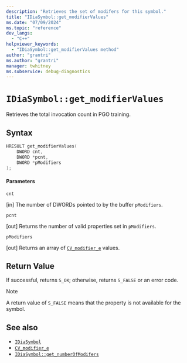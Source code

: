```yaml
---
description: "Retrieves the set of modifers for this symbol."
title: "IDiaSymbol::get_modifierValues"
ms.date: "07/09/2024"
ms.topic: "reference"
dev_langs:
  - "C++"
helpviewer_keywords:
  - "IDiaSymbol::get_modifierValues method"
author: "grantri"
ms.author: "grantri"
manager: twhitney
ms.subservice: debug-diagnostics
---
```

# `IDiaSymbol::get_modifierValues`

Retrieves the total invocation count in PGO training.

## Syntax

```C++
HRESULT get_modifierValues(
    DWORD cnt,
    DWORD *pcnt,
    DWORD *pModifiers
);
```

#### Parameters

 `cnt`

[in] The number of DWORDs pointed to by the buffer `pModifiers`.

 `pcnt`

[out] Returns the number of valid properties set in `pModifiers`. 

 `pModifiers`

[out] Returns an array of [`CV_modifier_e`](../../debugger/debug-interface-access/cv-modifier-e.md) values.

## Return Value

 If successful, returns `S_OK`; otherwise, returns `S_FALSE` or an error code.

> [!NOTE]
> A return value of `S_FALSE` means that the property is not available for the symbol.

## See also

- [`IDiaSymbol`](../../debugger/debug-interface-access/idiasymbol.md)
- [`CV_modifier_e`](../../debugger/debug-interface-access/cv-modifier-e.md)
- [`IDiaSymbol::get_numberOfModifers`](../../debugger/debug-interface-access/idiasymbol-get-numberofmodifiers.md)
